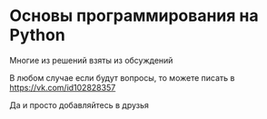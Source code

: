 # Основы программирования на Python
 Многие из решений взяты из обсуждений
 
 В любом случае если будут вопросы, то можете писать в https://vk.com/id102828357
 
 Да и просто добавляйтесь в друзья 
